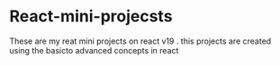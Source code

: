 # React-mini-projecsts
These are my reat mini  projects on react v19 . this projects are created using the basicto advanced concepts in react
